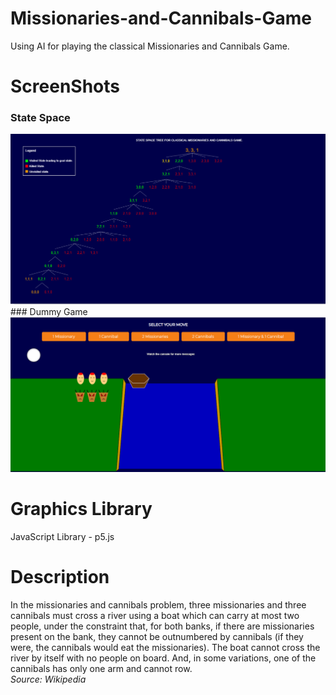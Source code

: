 # Missionaries-and-Cannibals-Game

Using AI for playing the classical Missionaries and Cannibals Game.

# ScreenShots

  ### State Space 
  <img src = 'screenshots/stateSpace.png' />
  <br />
  ### Dummy Game
  <img src = 'screenshots/dummyGame.png' />
  

# Graphics Library 

JavaScript Library - p5.js

# Description

In the missionaries and cannibals problem, three missionaries and three cannibals must cross a river using a boat which can carry at most two people, under the constraint that, for both banks, if there are missionaries present on the bank, they cannot be outnumbered by cannibals (if they were, the cannibals would eat the missionaries). The boat cannot cross the river by itself with no people on board. And, in some variations, one of the cannibals has only one arm and cannot row.
<br>
<i>Source: Wikipedia </i>

